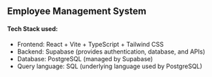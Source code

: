 ## Employee Management System

#### Tech Stack used:

- Frontend: React + Vite + TypeScript + Tailwind CSS
- Backend: Supabase (provides authentication, database, and APIs)
- Database: PostgreSQL (managed by Supabase)
- Query language: SQL (underlying language used by PostgreSQL)
